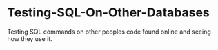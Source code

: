 # Testing-SQL-On-Other-Databases
Testing SQL commands on other peoples code found online and seeing how they use it.
